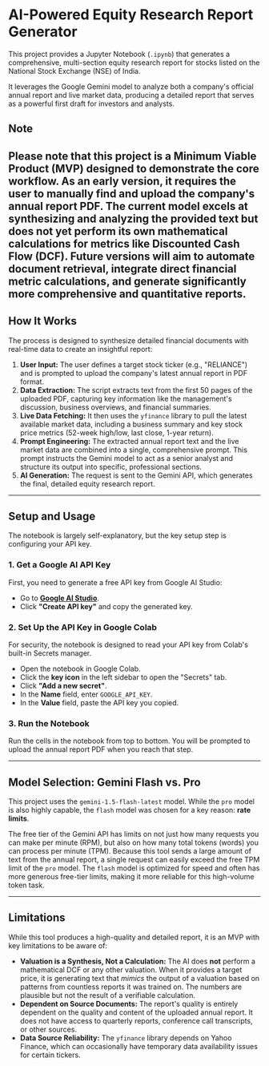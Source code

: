 # AI-Powered Equity Research Report Generator

This project provides a Jupyter Notebook (`.ipynb`) that generates a comprehensive, multi-section equity research report for stocks listed on the National Stock Exchange (NSE) of India.

It leverages the Google Gemini model to analyze both a company's official annual report and live market data, producing a detailed report that serves as a powerful first draft for investors and analysts.

## Note
Please note that this project is a **Minimum Viable Product (MVP)** designed to demonstrate the core workflow. As an early version, it requires the user to manually find and upload the company's annual report PDF. The current model excels at synthesizing and analyzing the provided text but does not yet perform its own mathematical calculations for metrics like Discounted Cash Flow (DCF). Future versions will aim to automate document retrieval, integrate direct financial metric calculations, and generate significantly more comprehensive and quantitative reports.
---

## How It Works

The process is designed to synthesize detailed financial documents with real-time data to create an insightful report:

1.  **User Input:** The user defines a target stock ticker (e.g., "RELIANCE") and is prompted to upload the company's latest annual report in PDF format.
2.  **Data Extraction:** The script extracts text from the first 50 pages of the uploaded PDF, capturing key information like the management's discussion, business overviews, and financial summaries.
3.  **Live Data Fetching:** It then uses the `yfinance` library to pull the latest available market data, including a business summary and key stock price metrics (52-week high/low, last close, 1-year return).
4.  **Prompt Engineering:** The extracted annual report text and the live market data are combined into a single, comprehensive prompt. This prompt instructs the Gemini model to act as a senior analyst and structure its output into specific, professional sections.
5.  **AI Generation:** The request is sent to the Gemini API, which generates the final, detailed equity research report.

---

## Setup and Usage

The notebook is largely self-explanatory, but the key setup step is configuring your API key.

### **1. Get a Google AI API Key**

First, you need to generate a free API key from Google AI Studio:
- Go to [**Google AI Studio**](https://aistudio.google.com/app/apikey).
- Click **"Create API key"** and copy the generated key.

### **2. Set Up the API Key in Google Colab**

For security, the notebook is designed to read your API key from Colab's built-in Secrets manager.

- Open the notebook in Google Colab.
- Click the **key icon** in the left sidebar to open the "Secrets" tab.
- Click **"Add a new secret"**.
- In the **Name** field, enter `GOOGLE_API_KEY`.
- In the **Value** field, paste the API key you copied.

### **3. Run the Notebook**

Run the cells in the notebook from top to bottom. You will be prompted to upload the annual report PDF when you reach that step.

---

## Model Selection: Gemini Flash vs. Pro

This project uses the `gemini-1.5-flash-latest` model. While the `pro` model is also highly capable, the `flash` model was chosen for a key reason: **rate limits**.

The free tier of the Gemini API has limits on not just how many requests you can make per minute (RPM), but also on how many total tokens (words) you can process per minute (TPM). Because this tool sends a large amount of text from the annual report, a single request can easily exceed the free TPM limit of the `pro` model. The `flash` model is optimized for speed and often has more generous free-tier limits, making it more reliable for this high-volume token task.

---

## Limitations

While this tool produces a high-quality and detailed report, it is an MVP with key limitations to be aware of:

-   **Valuation is a Synthesis, Not a Calculation:** The AI does **not** perform a mathematical DCF or any other valuation. When it provides a target price, it is generating text that *mimics* the output of a valuation based on patterns from countless reports it was trained on. The numbers are plausible but not the result of a verifiable calculation.
-   **Dependent on Source Documents:** The report's quality is entirely dependent on the quality and content of the uploaded annual report. It does not have access to quarterly reports, conference call transcripts, or other sources.
-   **Data Source Reliability:** The `yfinance` library depends on Yahoo Finance, which can occasionally have temporary data availability issues for certain tickers.